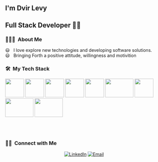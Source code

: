 <!-- <img src="https://media.licdn.com/dms/image/C4D03AQGSy0LwIXqHKw/profile-displayphoto-shrink_200_200/0/1520150490709?e=1681344000&v=beta&t=7_ZQUiaouXZVv1hcmwShxdGKCw5g-mrIcXW2EFi_gGA"> -->

<!-- <h2> Hey there! I'm Dvir Levy.</h2> -->
## I'm Dvir Levy
## Full Stack Developer 👨‍💻

<h3> 👨🏻‍💻 &nbsp;About Me </h3>
   😃 &nbsp; I love explore new technologies and developing software solutions.<br/>
   😃 &nbsp; Bringing Forth a positive attitude, willingness and motivition

<h3> 🛠 &nbsp;My Tech Stack</h3>
   <p><img src="https://media.giphy.com/media/eNAsjO55tPbgaor7ma/giphy.gif" width="60" height="60" />
      <img src="https://juststickers.in/wp-content/uploads/2018/08/redux.png" width="60" height="60" />
      <img src="https://media.giphy.com/media/kdFc8fubgS31b8DsVu/giphy.gif" width="60" height="60" />
      <img src="https://media.giphy.com/media/SS8CV2rQdlYNLtBCiF/giphy.gif" width="60" height="60" />
      <img src="https://media.giphy.com/media/ln7z2eWriiQAllfVcn/giphy.gif" width="60" height="60" />
      <img src="https://media.giphy.com/media/kH1DBkPNyZPOk0BxrM/giphy.gif" width="90" height="60" />
      <img src="https://media.giphy.com/media/tAjb5pyCEBhEb8jWxC/giphy.gif" width="60" height="60" />
      <img src="https://ih1.redbubble.net/image.2083639330.4034/st,small,507x507-pad,600x600,f8f8f8.jpg" width="90" height="60" />
      <img src="https://www.nginx.com/wp-content/uploads/2018/08/NGINX-logo-rgb-large.png" width="90" height="60" /></p>
  <br/>

<!-- <a href="https://github.com/AVS1508">
  <img height="180em" src="https://github-readme-stats.vercel.app/api?username=DvirLevy&theme=buefy&show_icons=true" />
  <img height="180em" src="https://github-readme-stats.vercel.app/api/top-langs/?username=DvirLevy&theme=buefy&layout=compact" />
</a> -->

<br/>

<h3> 🤝🏻 &nbsp;Connect with Me </h3>

<p align="center">
<a href="https://www.linkedin.com/in/dvirlevyhakak/"><img alt="LinkedIn" src="https://img.shields.io/badge/LinkedIn-Dvir%20Levy-blue?style=flat-square&logo=linkedin"></a>
<a href="mailto:DvirLH1@gmail.com"><img alt="Email" src="https://img.shields.io/badge/Email-DvirLH1@gmail.com-blue?style=flat-square&logo=gmail"></a>
</p>
